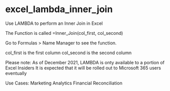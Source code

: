# excel_lambda_inner_join
Use LAMBDA to perform an Inner Join in Excel


The Function is called =Inner_Join(col_first, col_second)

Go to Formulas > Name Manager to see the function.

col_first is the first column
col_second is the second column

Please note:
As of December 2021, LAMBDA is onty available to a portion of Excel Insiders
It is expected that it  will be rolled out to Microsoft 365 users eventually

Use Cases:
Marketing Analytics
Financial Reconciliation
